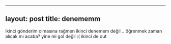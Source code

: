 ----
layout: post
title: denememm
----
ikinci gönderim olmasına rağmen ikinci denemem değil .. öğrenmek zaman alıcak mı
acaba?
yine mi gol değil :(
ikinci de out

